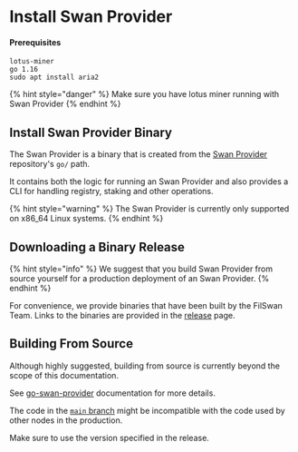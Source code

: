 # Install Swan Provider

#### Prerequisites

```
lotus-miner
go 1.16
sudo apt install aria2
```

{% hint style="danger" %}
Make sure you have lotus miner running with Swan Provider
{% endhint %}

## Install Swan Provider Binary

The Swan Provider is a binary that is created from the [Swan Provider](https://github.com/filswan/go-swan-provider) repository's `go/` path.

It contains both the logic for running an Swan Provider and also provides a CLI for handling registry, staking and other operations.

{% hint style="warning" %}
The Swan Provider is currently only supported on x86\_64 Linux systems.
{% endhint %}

## Downloading a Binary Release <a href="downloading-a-binary-release" id="downloading-a-binary-release"></a>

{% hint style="info" %}
We suggest that you build Swan Provider from source yourself for a production deployment of an Swan Provider.
{% endhint %}

For convenience, we provide binaries that have been built by the FilSwan Team. Links to the binaries are provided in the [release](https://github.com/filswan/go-swan-provider/releases) page.

## Building From Source <a href="building-from-source" id="building-from-source"></a>



Although highly suggested, building from source is currently beyond the scope of this documentation.

See [go-swan-provider](https://github.com/filswan/go-swan-provider) documentation for more details.

The code in the [`main` branch](https://github.com/filswan/go-swan-provider/tree/main) might be incompatible with the code used by other nodes in the production.

Make sure to use the version specified in the release.
